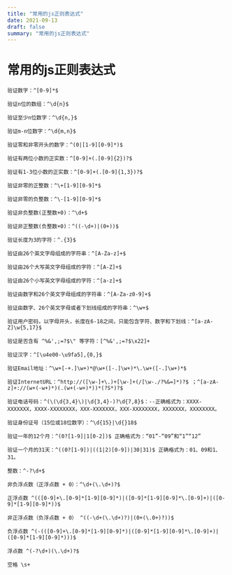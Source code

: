 ```yaml
---
title: "常用的js正则表达式"
date: 2021-09-13
draft: false
summary: "常用的js正则表达式"
---
```


# 常用的js正则表达式

    验证数字：^[0-9]*$

    验证n位的数组：^\d{n}$

    验证至少n位数字：^\d{n,}$

    验证m-n位数字：^\d{m,n}$

    验证零和非零开头的数字：^(0|[1-9][0-9]*)$

    验证有两位小数的正实数：^[0-9]+(.[0-9]{2})?$

    验证有1-3位小数的正实数：^[0-9]+(.[0-9]{1,3})?$

    验证非零的正整数：^\+[1-9][0-9]*$

    验证非零的负整数：^\-[1-9][0-9]*$

    验证非负整数(正整数+0)：^\d+$

    验证非正整数(负整数+0)：^((-\d+)|(0+))$

    验证长度为3的字符：^.{3}$   

    验证由26个英文字母组成的字符串：^[A-Za-z]+$

    验证由26个大写英文字母组成的字符：^[A-Z]+$

    验证由26个小写英文字母组成的字符：^[a-z]+$

    验证由数字和26个英文字母组成的字符串：^[A-Za-z0-9]+$

    验证由数字、26个英文字母或者下划线组成的字符串：^\w+$

    验证用户密码，以字母开头，长度在6-18之间，只能包含字符、数字和下划线：^[a-zA-Z]\w{5,17}$

    验证是否含有 ^%&',;=?$\" 等字符：[^%&',;=?$\x22]+

    验证汉字：^[\u4e00-\u9fa5],{0,}$

    验证Email地址：^\w+[-+.]\w+)*@\w+([-.]\w+)*\.\w+([-.]\w+)*$

    验证InternetURL：^http://([\w-]+\.)+[\w-]+(/[\w-./?%&=]*)?$ ；^[a-zA-z]+://(w+(-w+)*)(.(w+(-w+)*))*(?S*)?$

    验证电话号码：^(\(\d{3,4}\)|\d{3,4}-)?\d{7,8}$：--正确格式为：XXXX-XXXXXXX，XXXX-XXXXXXXX，XXX-XXXXXXX，XXX-XXXXXXXX，XXXXXXX，XXXXXXXX。

    验证身份证号（15位或18位数字）：^\d{15}|\d{}18$

    验证一年的12个月：^(0?[1-9]|1[0-2])$ 正确格式为：“01”-“09”和“1”“12”

    验证一个月的31天：^((0?[1-9])|((1|2)[0-9])|30|31)$ 正确格式为：01、09和1、31。

    整数：^-?\d+$

    非负浮点数（正浮点数 + 0）：^\d+(\.\d+)?$

    正浮点数 ^(([0-9]+\.[0-9]*[1-9][0-9]*)|([0-9]*[1-9][0-9]*\.[0-9]+)|([0-9]*[1-9][0-9]*))$

    非正浮点数（负浮点数 + 0） ^((-\d+(\.\d+)?)|(0+(\.0+)?))$

    负浮点数 ^(-(([0-9]+\.[0-9]*[1-9][0-9]*)|([0-9]*[1-9][0-9]*\.[0-9]+)|([0-9]*[1-9][0-9]*)))$

    浮点数 ^(-?\d+)(\.\d+)?$

    空格 \s+